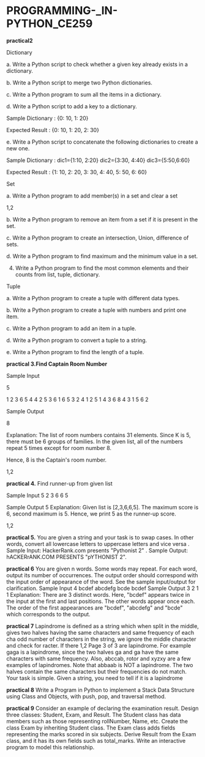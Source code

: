 # PROGRAMMING-_IN-PYTHON_CE259
**practical2**

Dictionary

a. Write a Python script to check whether a given key already exists in a
dictionary.

b. Write a Python script to merge two Python dictionaries.

c. Write a Python program to sum all the items in a dictionary.

d. Write a Python script to add a key to a dictionary.

Sample Dictionary : {0: 10, 1: 20}

Expected Result : {0: 10, 1: 20, 2: 30}

e. Write a Python script to concatenate the following dictionaries to create a
new one.

Sample Dictionary :
dic1={1:10, 2:20}
dic2={3:30, 4:40}
dic3={5:50,6:60}

Expected Result : {1: 10, 2: 20, 3: 30, 4: 40, 5: 50, 6: 60}

Set

a. Write a Python program to add member(s) in a set and clear a set

1,2

b. Write a Python program to remove an item from a set if it is present in the
set.

c. Write a Python program to create an intersection, Union, difference of sets.

d. Write a Python program to find maximum and the minimum value in a set.

4. Write a Python program to find the most common elements and their counts
from list, tuple, dictionary.


Tuple

a. Write a Python program to create a tuple with different data types.

b. Write a Python program to create a tuple with numbers and print one item.

c. Write a Python program to add an item in a tuple.

d. Write a Python program to convert a tuple to a string.

e. Write a Python program to find the length of a tuple.


**practical 3.Find Captain Room Number**

Sample Input

5

1 2 3 6 5 4 4 2 5 3 6 1 6 5 3 2 4 1 2 5 1 4 3 6 8 4 3 1 5 6 2

Sample Output

8

Explanation: The list of room numbers contains 31 elements. Since K is 5, there
must be 6 groups of families. In the given list, all of the numbers repeat 5 times
except for room number 8.

Hence, 8 is the Captain's room number.

1,2

**practical 4.** 
 Find runner-up from given list

Sample Input
5
2 3 6 6 5

Sample Output
5
Explanation: Given list is [2,3,6,6,5].
The maximum score is 6, second
maximum is 5. Hence, we print 5 as the runner-up score.

1,2

**practical 5.**
You are given a string and your task is to swap cases. In other words, convert
all lowercase letters to uppercase letters and vice versa
.
Sample Input: HackerRank.com presents "Pythonist 2"
.
Sample Output: hACKERrANK.COM PRESENTS "pYTHONIST 2".

**practical 6**
You are given n words. Some words may repeat. For each word, output its number of occurrences.
The output order should correspond with the input order of appearance of the word.
See the sample input/output for clarification.
Sample Input 4 bcdef abcdefg bcde bcdef 
Sample Output 3 2 1 1 
Explanation:
There are 3 distinct words. Here, "bcdef" appears twice in the input at the first and last positions. The other words appear once each. The order of the first appearances are "bcdef", "abcdefg" and "bcde" which corresponds to the output.

**practical 7**
Lapindrome is defined as a string which when split in the middle, gives two halves having the same 
characters and same frequency of each cha odd number of characters in the string, we ignore the middle character and check for racter. 
If there 1,2 Page 3 of 3 are lapindrome. For example gaga is a lapindrome, 
since the two halves ga and ga have the same characters with same frequency.
Also, abccab, rotor and xyzxy are a few examples of lapindromes.
Note that abbaab is NOT a lapindrome.
The two halves contain the same characters but their frequencies do not match. Your task is simple. 
Given a string, you need to tell if it is a lapindrome


**practical 8**
Write a Program in Python to implement a Stack Data Structure using Class and Objects, with push, pop, and traversal method.

**practical 9**
Consider an example of declaring the examination result. Design three classes: Student, Exam, and Result. 
The Student class has data members such as those representing rollNumber, Name, etc. Create the class Exam by inheriting Student class. 
The Exam class adds fields representing the marks scored in six subjects. Derive Result from the Exam class, 
and it has its own fields such as total_marks. Write an interactive program to model this relationship.
